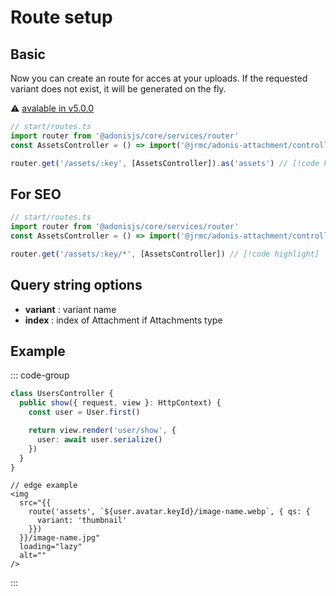 # Route setup

## Basic

Now you can create an route for acces at your uploads. 
If the requested variant does not exist, it will be generated on the fly.

⚠️ [avalable in v5.0.0](/changelog#_5-0-0)


```ts
// start/routes.ts
import router from '@adonisjs/core/services/router'
const AssetsController = () => import('@jrmc/adonis-attachment/controllers/assets_controller') // [!code highlight]

router.get('/assets/:key', [AssetsController]).as('assets') // [!code highlight]
```

## For SEO

```ts
// start/routes.ts
import router from '@adonisjs/core/services/router'
const AssetsController = () => import('@jrmc/adonis-attachment/controllers/assets_controller') // [!code highlight]

router.get('/assets/:key/*', [AssetsController]) // [!code highlight]
```

## Query string options

- **variant** : variant name
- **index** : index of Attachment if Attachments type

## Example

::: code-group
```ts [controller]
class UsersController {
  public show({ request, view }: HttpContext) {
    const user = User.first()

    return view.render('user/show', {
      user: await user.serialize()
    })
  }
}
```
```edge
// edge example
<img 
  src="{{ 
    route('assets', `${user.avatar.keyId}/image-name.webp`, { qs: { 
      variant: 'thumbnail'
    }}) 
  }}/image-name.jpg"
  loading="lazy"
  alt=""
/>
```
:::
